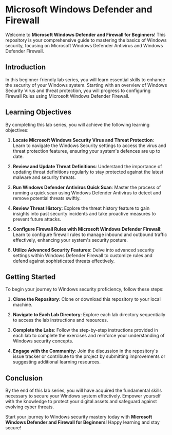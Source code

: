 # Microsoft Windows Defender and Firewall

Welcome to **Microsoft Windows Defender and Firewall for Beginners**! This repository is your comprehensive guide to mastering the basics of Windows security, focusing on Microsoft Windows Defender Antivirus and Windows Defender Firewall.

## Introduction

In this beginner-friendly lab series, you will learn essential skills to enhance the security of your Windows system. Starting with an overview of Windows Security Virus and threat protection, you will progress to configuring Firewall Rules using Microsoft Windows Defender Firewall.

## Learning Objectives

By completing this lab series, you will achieve the following learning objectives:

1. **Locate Microsoft Windows Security Virus and Threat Protection**: Learn to navigate the Windows Security settings to access the virus and threat protection features, ensuring your system's defences are up to date.

2. **Review and Update Threat Definitions**: Understand the importance of updating threat definitions regularly to stay protected against the latest malware and security threats.

3. **Run Windows Defender Antivirus Quick Scan**: Master the process of running a quick scan using Windows Defender Antivirus to detect and remove potential threats swiftly.

4. **Review Threat History**: Explore the threat history feature to gain insights into past security incidents and take proactive measures to prevent future attacks.

5. **Configure Firewall Rules with Microsoft Windows Defender Firewall**: Learn to configure firewall rules to manage inbound and outbound traffic effectively, enhancing your system's security posture.

6. **Utilize Advanced Security Features**: Delve into advanced security settings within Windows Defender Firewall to customize rules and defend against sophisticated threats effectively.

## Getting Started

To begin your journey to Windows security proficiency, follow these steps:

1. **Clone the Repository**: Clone or download this repository to your local machine.

2. **Navigate to Each Lab Directory**: Explore each lab directory sequentially to access the lab instructions and resources.

3. **Complete the Labs**: Follow the step-by-step instructions provided in each lab to complete the exercises and reinforce your understanding of Windows security concepts.

4. **Engage with the Community**: Join the discussion in the repository's issue tracker or contribute to the project by submitting improvements or suggesting additional learning resources.

## Conclusion

By the end of this lab series, you will have acquired the fundamental skills necessary to secure your Windows system effectively. Empower yourself with the knowledge to protect your digital assets and safeguard against evolving cyber threats.

Start your journey to Windows security mastery today with **Microsoft Windows Defender and Firewall for Beginners**! Happy learning and stay secure!
